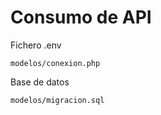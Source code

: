 

# Consumo de API

Fichero .env

```
modelos/conexion.php
```

Base de datos

```
modelos/migracion.sql
```

